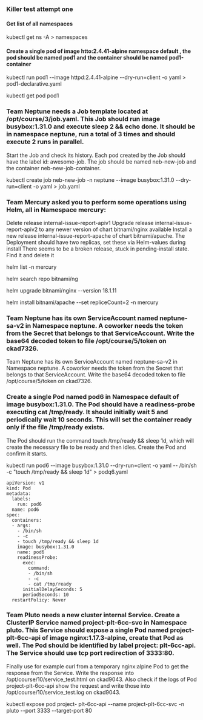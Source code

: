 ### Killer test attempt one


#### Get list of all namespaces

kubectl get ns  -A > namespaces


#### Create a single pod of image htto:2.4.41-alpine namespace default , the pod should be named pod1 and the container should be named pod1-container

kubectl run pod1 --image httpd:2.4.41-alpine --dry-run=client -o yaml >  pod1-declarative.yaml

kubectl get pod pod1


### Team Neptune needs a Job template located at /opt/course/3/job.yaml. This Job should run image busybox:1.31.0 and execute sleep 2 && echo done. It should be in namespace neptune, run a total of 3 times and should execute 2 runs in parallel.

Start the Job and check its history. Each pod created by the Job should have the label id: awesome-job. The job should be named neb-new-job and the container neb-new-job-container.

kubectl create job neb-new-job -n neptune --image busybox:1.31.0 --dry-run=client -o yaml > job.yaml


### Team Mercury asked you to perform some operations using Helm, all in Namespace mercury:

Delete release internal-issue-report-apiv1
Upgrade release internal-issue-report-apiv2 to any newer version of chart bitnami/nginx available
Install a new release internal-issue-report-apache of chart bitnami/apache. The Deployment should have two replicas, set these via Helm-values during install
There seems to be a broken release, stuck in pending-install state. Find it and delete it


helm list -n mercury

helm search repo bitnami/ng

helm upgrade <release> bitnami/nginx --version 18.1.11

helm install <release> bitnami/apache --set repliceCount=2 -n mercury

### Team Neptune has its own ServiceAccount named neptune-sa-v2 in Namespace neptune. A coworker needs the token from the Secret that belongs to that ServiceAccount. Write the base64 decoded token to file /opt/course/5/token on ckad7326.


Team Neptune has its own ServiceAccount named neptune-sa-v2 in Namespace neptune. A coworker needs the token from the Secret that belongs to that ServiceAccount. Write the base64 decoded token to file /opt/course/5/token on ckad7326.



### Create a single Pod named pod6 in Namespace default of image busybox:1.31.0. The Pod should have a readiness-probe executing cat /tmp/ready. It should initially wait 5 and periodically wait 10 seconds. This will set the container ready only if the file /tmp/ready exists.

The Pod should run the command touch /tmp/ready && sleep 1d, which will create the necessary file to be ready and then idles. Create the Pod and confirm it starts.

kubectl run pod6 --image busybox:1.31.0 --dry-run=client -o yaml -- /bin/sh -c "touch /tmp/ready && sleep 1d" > podq6.yaml


```
apiVersion: v1
kind: Pod
metadata:
  labels:
    run: pod6
  name: pod6
spec:
  containers:
  - args:
    - /bin/sh
    - -c 
    - touch /tmp/ready && sleep 1d
    image: busybox:1.31.0
    name: pod6
    readinessProbe:
      exec: 
        command: 
        - /bin/sh
        - -c
        - cat /tmp/ready
      initialDelaySeconds: 5
      periodSeconds: 10
  restartPolicy: Never

```


### Team Pluto needs a new cluster internal Service. Create a ClusterIP Service named project-plt-6cc-svc in Namespace pluto. This Service should expose a single Pod named project-plt-6cc-api of image nginx:1.17.3-alpine, create that Pod as well. The Pod should be identified by label project: plt-6cc-api. The Service should use tcp port redirection of 3333:80.
Finally use for example curl from a temporary nginx:alpine Pod to get the response from the Service. Write the response into /opt/course/10/service_test.html on ckad9043. Also check if the logs of Pod project-plt-6cc-api show the request and write those into /opt/course/10/service_test.log on ckad9043.


kubectl expose pod project- plt-6cc-api  --name project-plt-6cc-svc -n pluto --port 3333 --target-port 80
